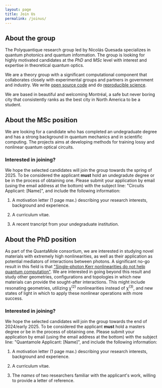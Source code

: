 ```yaml
---
layout: page
title: Join Us
permalink: /joinus/
---
```


## About the group

The Polyquantique research group led by Nicolás Quesada specializes in quantum photonics and quantum information. The group is looking for highly motivated candidates at the *PhD* and *MSc* level with interest and expertise in theoretical quantum optics.

We are a theory group with a significant computational component that collaborates closely with experimental groups and partners in government and industry. We write [open source code](https://open-science-training-handbook.gitbook.io/book/open-science-basics/open-research-software-and-open-source) and do [reproducible science](https://blogs.egu.eu/divisions/gd/2018/09/19/reproducible-computational-science/).  

We are based in beautiful and welcoming Montréal, a safe but never boring city that consistently ranks as the best city in North America to be a student.



## About the MSc position

We are looking for a candidate who has completed an undegraduate degree and has a strong background in quantum mechanics and in scientific computing. The projects aims at developing methods for training lossy and nonlinear quantum optical circuits. 

### Interested in joining?

We hope the selected candidates will join the group towards the spring of 2025. To be considered the applicant **must** hold an undegradute degree or be in the process of obtaining one. Please submit your application by email (using the email address at the bottom) with the subject line: "Circuits Applicant: [Name]", and include the following information:

1. A motivation letter (1 page max.) describing your research interests, background and experience. 

2. A curriculum vitae.

3. A recent trancript from your undegraduate institution.



## About the PhD position

As part of the QuantaMole consortium, we are interested in studying novel materials with extremely high nonlinearities, as well as their application as potential mediators of interactions between photons. A significant no-go result in this field is 
that ["Single-photon Kerr nonlinearities do not help quantum computation"](https://journals.aps.org/pra/abstract/10.1103/PhysRevA.73.062305). We are interested in going beyond this result and study other geometries, configurations and topologies in which new materials can provide the sought-after interactions. This might include resonating geometries, utilizing χ<sup>(2)</sup> nonlinearities instead of χ<sup>(3)</sup>, and new states of light in which to apply these nonlinear operations with more success.

### Interested in joining?

We hope the selected candidates will join the group towards the end of 2024/early 2025. To be considered the applicant **must** hold a masters degree or be in the process of obtaining one. Please submit your application by email (using the email address at the bottom) with the subject line: "Quantamole Applicant: [Name]", and include the following information:

1. A motivation letter (1 page max.) describing your research interests, background and experience. 

2. A curriculum vitae.

3. The *names* of two researchers familiar with the applicant's work, willing to provide a letter of reference.
